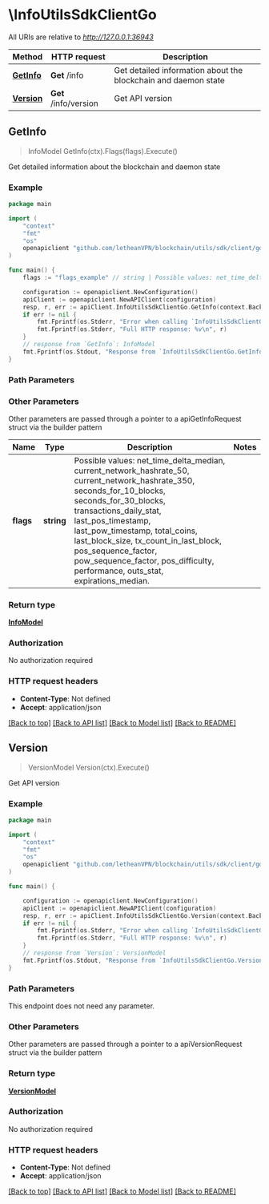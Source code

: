 # \InfoUtilsSdkClientGo

All URIs are relative to *http://127.0.0.1:36943*

Method | HTTP request | Description
------------- | ------------- | -------------
[**GetInfo**](InfoUtilsSdkClientGo.md#GetInfo) | **Get** /info | Get detailed information about the blockchain and daemon state
[**Version**](InfoUtilsSdkClientGo.md#Version) | **Get** /info/version | Get API version



## GetInfo

> InfoModel GetInfo(ctx).Flags(flags).Execute()

Get detailed information about the blockchain and daemon state

### Example

```go
package main

import (
	"context"
	"fmt"
	"os"
	openapiclient "github.com/letheanVPN/blockchain/utils/sdk/client/go"
)

func main() {
	flags := "flags_example" // string | Possible values: net_time_delta_median, current_network_hashrate_50, current_network_hashrate_350, seconds_for_10_blocks, seconds_for_30_blocks, transactions_daily_stat, last_pos_timestamp, last_pow_timestamp, total_coins, last_block_size, tx_count_in_last_block, pos_sequence_factor, pow_sequence_factor, pos_difficulty, performance, outs_stat, expirations_median. (optional)

	configuration := openapiclient.NewConfiguration()
	apiClient := openapiclient.NewAPIClient(configuration)
	resp, r, err := apiClient.InfoUtilsSdkClientGo.GetInfo(context.Background()).Flags(flags).Execute()
	if err != nil {
		fmt.Fprintf(os.Stderr, "Error when calling `InfoUtilsSdkClientGo.GetInfo``: %v\n", err)
		fmt.Fprintf(os.Stderr, "Full HTTP response: %v\n", r)
	}
	// response from `GetInfo`: InfoModel
	fmt.Fprintf(os.Stdout, "Response from `InfoUtilsSdkClientGo.GetInfo`: %v\n", resp)
}
```

### Path Parameters



### Other Parameters

Other parameters are passed through a pointer to a apiGetInfoRequest struct via the builder pattern


Name | Type | Description  | Notes
------------- | ------------- | ------------- | -------------
 **flags** | **string** | Possible values: net_time_delta_median, current_network_hashrate_50, current_network_hashrate_350, seconds_for_10_blocks, seconds_for_30_blocks, transactions_daily_stat, last_pos_timestamp, last_pow_timestamp, total_coins, last_block_size, tx_count_in_last_block, pos_sequence_factor, pow_sequence_factor, pos_difficulty, performance, outs_stat, expirations_median. | 

### Return type

[**InfoModel**](InfoModel.md)

### Authorization

No authorization required

### HTTP request headers

- **Content-Type**: Not defined
- **Accept**: application/json

[[Back to top]](#) [[Back to API list]](index.md#documentation-for-api-endpoints)
[[Back to Model list]](index.md#documentation-for-models)
[[Back to README]](index.md)


## Version

> VersionModel Version(ctx).Execute()

Get API version



### Example

```go
package main

import (
	"context"
	"fmt"
	"os"
	openapiclient "github.com/letheanVPN/blockchain/utils/sdk/client/go"
)

func main() {

	configuration := openapiclient.NewConfiguration()
	apiClient := openapiclient.NewAPIClient(configuration)
	resp, r, err := apiClient.InfoUtilsSdkClientGo.Version(context.Background()).Execute()
	if err != nil {
		fmt.Fprintf(os.Stderr, "Error when calling `InfoUtilsSdkClientGo.Version``: %v\n", err)
		fmt.Fprintf(os.Stderr, "Full HTTP response: %v\n", r)
	}
	// response from `Version`: VersionModel
	fmt.Fprintf(os.Stdout, "Response from `InfoUtilsSdkClientGo.Version`: %v\n", resp)
}
```

### Path Parameters

This endpoint does not need any parameter.

### Other Parameters

Other parameters are passed through a pointer to a apiVersionRequest struct via the builder pattern


### Return type

[**VersionModel**](VersionModel.md)

### Authorization

No authorization required

### HTTP request headers

- **Content-Type**: Not defined
- **Accept**: application/json

[[Back to top]](#) [[Back to API list]](index.md#documentation-for-api-endpoints)
[[Back to Model list]](index.md#documentation-for-models)
[[Back to README]](index.md)

